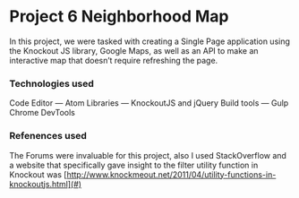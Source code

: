 # Project 6 Neighborhood Map
In this project, we were tasked with creating a Single Page application using the Knockout JS library, Google Maps, as well as an API to make an interactive map that doesn’t require refreshing the page.

### Technologies used
Code Editor — Atom 
Libraries — KnockoutJS and jQuery
Build tools — Gulp
Chrome DevTools
### Refenences used 
The Forums were invaluable for this project, also I used StackOverflow and a website that specifically gave insight to the filter utility function in Knockout was [http://www.knockmeout.net/2011/04/utility-functions-in-knockoutjs.html](#)